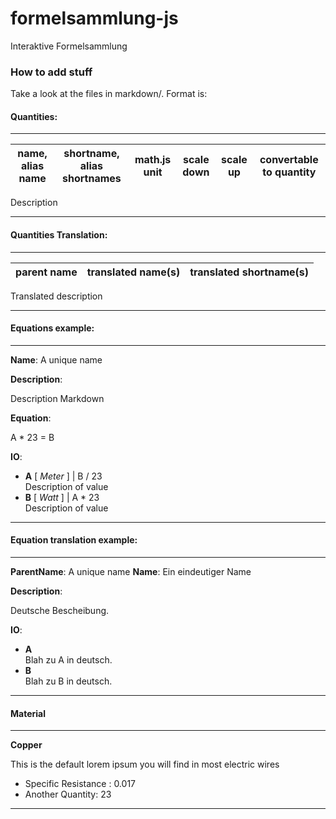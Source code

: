 # formelsammlung-js

Interaktive Formelsammlung




### How to add stuff

Take a look at the files in markdown/. 
Format is:

#### Quantities:

-------------
| name, alias name | shortname, alias shortnames | math.js unit | scale down  | scale up | convertable to quantity | 
|---|---|---|---|---|---|

Description

-------------


#### Quantities Translation:

---------
| parent name | translated name(s) | translated shortname(s) | 
|---|---|---|

Translated description

---------


#### Equations example:

--------
__Name__: A unique name


__Description__:

Description Markdown

__Equation__:

A * 23 = B

__IO__:

* __A__ [ _Meter_ ] | B / 23  
Description of value
* __B__ [ _Watt_ ] | A * 23  
Description of value

--------


#### Equation translation example:

--------
__ParentName__: A unique name
__Name__: Ein eindeutiger Name

__Description__:

Deutsche Bescheibung.

__IO__:

* __A__   
Blah zu A in deutsch.
* __B__   
Blah zu B in deutsch.

--------


#### Material

-------------
__Copper__ 

This is the default lorem ipsum you will find in most electric wires


* Specific Resistance : 0.017  
* Another Quantity: 23

-------------